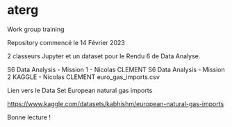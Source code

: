 # aterg
Work group training

Repository commencé le 14 Février 2023

2 classeurs Jupyter et un dataset pour le Rendu 6 de Data Analyse.

S6 Data Analysis - Mission 1 - Nicolas CLEMENT
S6 Data Analysis - Mission 2 KAGGLE - Nicolas CLEMENT
euro_gas_imports.csv

Lien vers le Data Set European natural gas imports

https://www.kaggle.com/datasets/kabhishm/european-natural-gas-imports

Bonne lecture !


